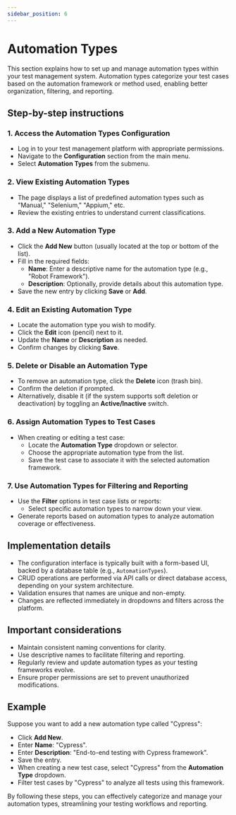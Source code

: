 ```yaml
---
sidebar_position: 6
---
```


# Automation Types

This section explains how to set up and manage automation types within your test management system. Automation types categorize your test cases based on the automation framework or method used, enabling better organization, filtering, and reporting.

## Step-by-step instructions

### 1. Access the Automation Types Configuration

- Log in to your test management platform with appropriate permissions.
- Navigate to the **Configuration** section from the main menu.
- Select **Automation Types** from the submenu.

### 2. View Existing Automation Types

- The page displays a list of predefined automation types such as "Manual," "Selenium," "Appium," etc.
- Review the existing entries to understand current classifications.

### 3. Add a New Automation Type

- Click the **Add New** button (usually located at the top or bottom of the list).
- Fill in the required fields:
  - **Name**: Enter a descriptive name for the automation type (e.g., "Robot Framework").
  - **Description**: Optionally, provide details about this automation type.
- Save the new entry by clicking **Save** or **Add**.

### 4. Edit an Existing Automation Type

- Locate the automation type you wish to modify.
- Click the **Edit** icon (pencil) next to it.
- Update the **Name** or **Description** as needed.
- Confirm changes by clicking **Save**.

### 5. Delete or Disable an Automation Type

- To remove an automation type, click the **Delete** icon (trash bin).
- Confirm the deletion if prompted.
- Alternatively, disable it (if the system supports soft deletion or deactivation) by toggling an **Active/Inactive** switch.

### 6. Assign Automation Types to Test Cases

- When creating or editing a test case:
  - Locate the **Automation Type** dropdown or selector.
  - Choose the appropriate automation type from the list.
  - Save the test case to associate it with the selected automation framework.

### 7. Use Automation Types for Filtering and Reporting

- Use the **Filter** options in test case lists or reports:
  - Select specific automation types to narrow down your view.
- Generate reports based on automation types to analyze automation coverage or effectiveness.

## Implementation details

- The configuration interface is typically built with a form-based UI, backed by a database table (e.g., `AutomationTypes`).
- CRUD operations are performed via API calls or direct database access, depending on your system architecture.
- Validation ensures that names are unique and non-empty.
- Changes are reflected immediately in dropdowns and filters across the platform.

## Important considerations

- Maintain consistent naming conventions for clarity.
- Use descriptive names to facilitate filtering and reporting.
- Regularly review and update automation types as your testing frameworks evolve.
- Ensure proper permissions are set to prevent unauthorized modifications.

## Example

Suppose you want to add a new automation type called "Cypress":

- Click **Add New**.
- Enter **Name**: "Cypress".
- Enter **Description**: "End-to-end testing with Cypress framework".
- Save the entry.
- When creating a new test case, select "Cypress" from the **Automation Type** dropdown.
- Filter test cases by "Cypress" to analyze all tests using this framework.

By following these steps, you can effectively categorize and manage your automation types, streamlining your testing workflows and reporting.